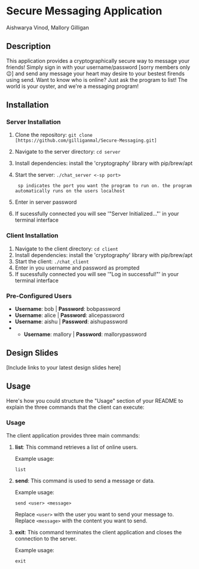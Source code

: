 # Secure Messaging Application
Aishwarya Vinod, Mallory Gilligan

## Description

This application provides a cryptographically secure way to message your friends!
Simply sign in with your username/password [sorry members only 😉] and send any
message your heart may desire to your bestest firends using send. Want to know who is online?
Just ask the program to list! The world is your oyster, and we're a messaging program!

## Installation

### Server Installation

1. Clone the repository: `git clone [https://github.com/gilliganmal/Secure-Messaging.git]`
2. Navigate to the server directory: `cd server`
3. Install dependencies: install the 'cryptography' library with pip/brew/apt
4. Start the server: `./chat_server <-sp port>`

        sp indicates the port you want the program to run on. the program automatically runs on the users localhost
   
6. Enter in server password
7. If sucessfully connected you will see '"Server Initialized..."' in your terminal interface

### Client Installation

1. Navigate to the client directory: `cd client`
2. Install dependencies: install the 'cryptography' library with pip/brew/apt
3. Start the client: `./chat_client`
4. Enter in you username and password as prompted
5. If sucessfully connected you will see '"Log in successful!"' in your terminal interface

### Pre-Configured Users

- **Username**: bob | **Password**: bobpassword
- **Username**: alice | **Password**: alicepassword
- **Username**: aishu | **Password**: aishupassword
- - **Username**: mallory | **Password**: mallorypassword

## Design Slides

[Include links to your latest design slides here]

## Usage

Here's how you could structure the "Usage" section of your README to explain the three commands that the client can execute:

### Usage

The client application provides three main commands:

1. **list**: This command retrieves a list of online users.

   Example usage:
   ```
   list
   ```

2. **send**: This command is used to send a message or data.

   Example usage:
   ```
   send <user> <message>
   ```

   Replace `<user>` with the user you want to send your message to.
   Replace `<message>` with the content you want to send.

3. **exit**: This command terminates the client application and closes the connection to the server.

   Example usage:
   ```
   exit
   ```


